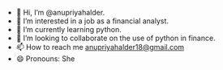 - 👋 Hi, I’m @anupriyahalder.
- 👀 I’m interested in a job as a financial analyst.
- 🌱 I’m currently learning python.
- 💞️ I’m looking to collaborate on the use of python in finance.
- 📫 How to reach me anupriyahalder18@gmail.com
- 😄 Pronouns: She

<!---
anupriyahalder/anupriyahalder is a ✨ special ✨ repository because its `README.md` (this file) appears on your GitHub profile.
You can click the Preview link to take a look at your changes.
--->
